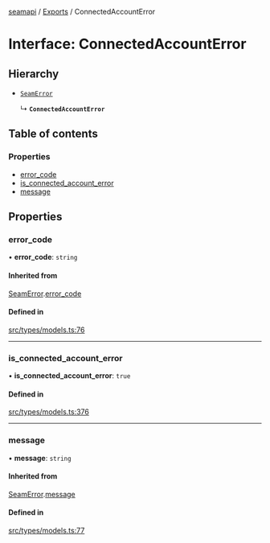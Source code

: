 [seamapi](../README.md) / [Exports](../modules.md) / ConnectedAccountError

# Interface: ConnectedAccountError

## Hierarchy

- [`SeamError`](SeamError.md)

  ↳ **`ConnectedAccountError`**

## Table of contents

### Properties

- [error\_code](ConnectedAccountError.md#error_code)
- [is\_connected\_account\_error](ConnectedAccountError.md#is_connected_account_error)
- [message](ConnectedAccountError.md#message)

## Properties

### error\_code

• **error\_code**: `string`

#### Inherited from

[SeamError](SeamError.md).[error_code](SeamError.md#error_code)

#### Defined in

[src/types/models.ts:76](https://github.com/seamapi/javascript/blob/main/src/types/models.ts#L76)

___

### is\_connected\_account\_error

• **is\_connected\_account\_error**: ``true``

#### Defined in

[src/types/models.ts:376](https://github.com/seamapi/javascript/blob/main/src/types/models.ts#L376)

___

### message

• **message**: `string`

#### Inherited from

[SeamError](SeamError.md).[message](SeamError.md#message)

#### Defined in

[src/types/models.ts:77](https://github.com/seamapi/javascript/blob/main/src/types/models.ts#L77)
